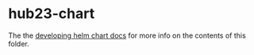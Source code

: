 # hub23-chart

The the [developing helm chart docs](https://helm.sh/docs/developing_charts/) for more info on the contents of this folder.
